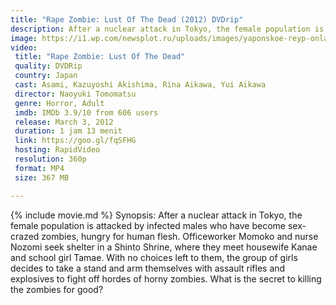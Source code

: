 ```yaml
---
title: "Rape Zombie: Lust Of The Dead (2012) DVDrip"
description: After a nuclear attack in Tokyo, the female population is attacked by infected males who have become sex-crazed zombies
image: https://i1.wp.com/newsplot.ru/uploads/images/yaponskoe-reyp-onlayn.jpg
video:
 title: "Rape Zombie: Lust Of The Dead"
 quality: DVDRip
 country: Japan
 cast: Asami, Kazuyoshi Akishima, Rina Aikawa, Yui Aikawa
 director: Naoyuki Tomomatsu
 genre: Horror, Adult
 imdb: IMDb 3.9/10 from 606 users
 release: March 3, 2012
 duration: 1 jam 13 menit
 link: https://goo.gl/fqSFHG
 hosting: RapidVideo
 resolution: 360p
 format: MP4
 size: 367 MB

---
```

{% include movie.md %}
Synopsis:
After a nuclear attack in Tokyo, the female population is attacked by infected males who have become sex-crazed zombies, hungry for human flesh. Officeworker Momoko and nurse Nozomi seek shelter in a Shinto Shrine, where they meet housewife Kanae and school girl Tamae. With no choices left to them, the group of girls decides to take a stand and arm themselves with assault rifles and explosives to fight off hordes of horny zombies. What is the secret to killing the zombies for good?
